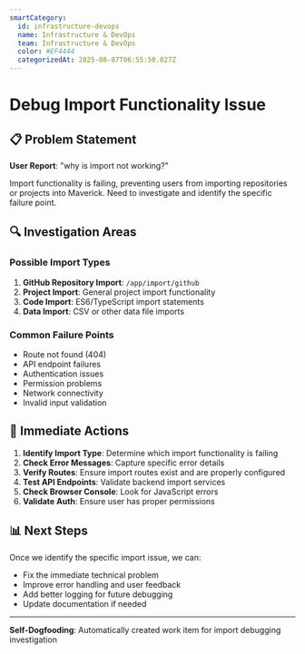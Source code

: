 ```yaml
---
smartCategory:
  id: infrastructure-devops
  name: Infrastructure & DevOps
  team: Infrastructure & DevOps
  color: #EF4444
  categorizedAt: 2025-08-07T06:55:50.027Z
---
```




# Debug Import Functionality Issue

## 📋 Problem Statement

**User Report**: "why is import not working?"

Import functionality is failing, preventing users from importing repositories or projects into Maverick. Need to investigate and identify the specific failure point.

## 🔍 Investigation Areas

### Possible Import Types
1. **GitHub Repository Import**: `/app/import/github`
2. **Project Import**: General project import functionality
3. **Code Import**: ES6/TypeScript import statements
4. **Data Import**: CSV or other data file imports

### Common Failure Points
- Route not found (404)
- API endpoint failures
- Authentication issues
- Permission problems
- Network connectivity
- Invalid input validation

## 🚀 Immediate Actions

1. **Identify Import Type**: Determine which import functionality is failing
2. **Check Error Messages**: Capture specific error details
3. **Verify Routes**: Ensure import routes exist and are properly configured
4. **Test API Endpoints**: Validate backend import services
5. **Check Browser Console**: Look for JavaScript errors
6. **Validate Auth**: Ensure user has proper permissions

## 📊 Next Steps

Once we identify the specific import issue, we can:
- Fix the immediate technical problem
- Improve error handling and user feedback
- Add better logging for future debugging
- Update documentation if needed

---

**Self-Dogfooding**: Automatically created work item for import debugging investigation